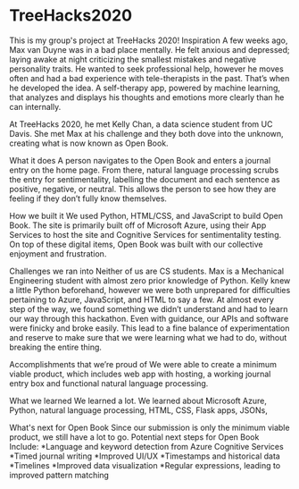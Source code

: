 # TreeHacks2020
This is my group's project at TreeHacks 2020!
Inspiration
A few weeks ago, Max van Duyne was in a bad place mentally. He felt anxious and depressed; laying awake at night criticizing the smallest mistakes and negative personality traits. He wanted to seek professional help, however he moves often and had a bad experience with tele-therapists in the past. That’s when he developed the idea. A self-therapy app, powered by machine learning, that analyzes and displays his thoughts and emotions more clearly than he can internally.

At TreeHacks 2020, he met Kelly Chan, a data science student from UC Davis. She met Max at his challenge and they both dove into the unknown, creating what is now known as Open Book.

What it does
A person navigates to the Open Book and enters a journal entry on the home page. From there, natural language processing scrubs the entry for sentimentality, labelling the document and each sentence as positive, negative, or neutral. This allows the person to see how they are feeling if they don’t fully know themselves.

How we built it
We used Python, HTML/CSS, and JavaScript to build Open Book. The site is primarily built off of Microsoft Azure, using their App Services to host the site and Cognitive Services for sentimentality testing. On top of these digital items, Open Book was built with our collective enjoyment and frustration.

Challenges we ran into
Neither of us are CS students. Max is a Mechanical Engineering student with almost zero prior knowledge of Python. Kelly knew a little Python beforehand, however we were both unprepared for difficulties pertaining to Azure, JavaScript, and HTML to say a few. At almost every step of the way, we found something we didn’t understand and had to learn our way through this hackathon. Even with guidance, our APIs and software were finicky and broke easily. This lead to a fine balance of experimentation and reserve to make sure that we were learning what we had to do, without breaking the entire thing.

Accomplishments that we’re proud of
We were able to create a minimum viable product, which includes web app with hosting, a working journal entry box and functional natural language processing.

What we learned
We learned a lot. We learned about Microsoft Azure, Python, natural language processing, HTML, CSS, Flask apps, JSONs,

What's next for Open Book
Since our submission is only the minimum viable product, we still have a lot to go. Potential next steps for Open Book Include: 
*Language and keyword detection from Azure Cognitive Services 
*Timed journal writing 
*Improved UI/UX 
*Timestamps and historical data 
*Timelines 
*Improved data visualization 
*Regular expressions, leading to improved pattern matching